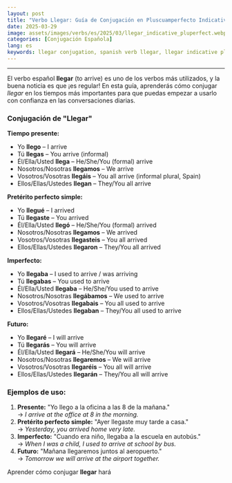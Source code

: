 ```yaml
---
layout: post
title: "Verbo Llegar: Guía de Conjugación en Pluscuamperfecto Indicativo para Principiantes"
date: 2025-03-29
image: assets/images/verbs/es/2025/03/llegar_indicative_pluperfect.webp
categories: [Conjugación Española]
lang: es
keywords: llegar conjugation, spanish verb llegar, llegar indicative pluperfect, spanish conjugation, learn spanish
---
```


---

El verbo español **llegar** (to arrive) es uno de los verbos más utilizados, y la buena noticia es que ¡es regular! En esta guía, aprenderás cómo conjugar *llegar* en los tiempos más importantes para que puedas empezar a usarlo con confianza en las conversaciones diarias.

### Conjugación de "Llegar"

**Tiempo presente:**
- Yo **llego** – I arrive  
- Tú **llegas** – You arrive (informal)  
- Él/Ella/Usted **llega** – He/She/You (formal) arrive  
- Nosotros/Nosotras **llegamos** – We arrive  
- Vosotros/Vosotras **llegáis** – You all arrive (informal plural, Spain)  
- Ellos/Ellas/Ustedes **llegan** – They/You all arrive  

**Pretérito perfecto simple:**
- Yo **llegué** – I arrived  
- Tú **llegaste** – You arrived 
- Él/Ella/Usted **llegó** – He/She/You (formal) arrived  
- Nosotros/Nosotras **llegamos** – We arrived  
- Vosotros/Vosotras **llegasteis** – You all arrived  
- Ellos/Ellas/Ustedes **llegaron** – They/You all arrived  

**Imperfecto:**
- Yo **llegaba** – I used to arrive / was arriving  
- Tú **llegabas** – You used to arrive  
- Él/Ella/Usted **llegaba** – He/She/You used to arrive  
- Nosotros/Nosotras **llegábamos** – We used to arrive  
- Vosotros/Vosotras **llegabais** – You all used to arrive  
- Ellos/Ellas/Ustedes **llegaban** – They/You all used to arrive  

**Futuro:**
- Yo **llegaré** – I will arrive  
- Tú **llegarás** – You will arrive  
- Él/Ella/Usted **llegará** – He/She/You will arrive  
- Nosotros/Nosotras **llegaremos** – We will arrive  
- Vosotros/Vosotras **llegaréis** – You all will arrive  
- Ellos/Ellas/Ustedes **llegarán** – They/You all will arrive 

### Ejemplos de uso:

1. **Presente:** "Yo llego a la oficina a las 8 de la mañana."  
   → _I arrive at the office at 8 in the morning._
2. **Pretérito perfecto simple:** "Ayer llegaste muy tarde a casa."  
   → _Yesterday, you arrived home very late._
3. **Imperfecto:** "Cuando era niño, llegaba a la escuela en autobús."  
   → _When I was a child, I used to arrive at school by bus._
4. **Futuro:** "Mañana llegaremos juntos al aeropuerto."  
   → _Tomorrow we will arrive at the airport together._

Aprender cómo conjugar **llegar** hará